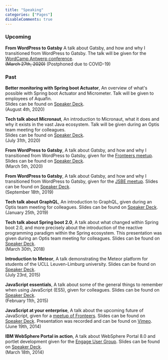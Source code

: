 ```yaml
---
title: "Speaking"
categories: ["Pages"]
disableComments: true
---
```


### Upcoming

**From WordPress to Gatsby** A talk about Gatsby, and how and why I transitioned from WordPress to Gatsby. 
The talk will be given for the [WordCamp Antwerp conference](https://2020.antwerp.wordcamp.org/).<br />
~~(March 27th, 2020)~~ (Postphoned due to COVID-19)


### Past 

**Better monitoring with Spring boot Actuator**, An overview of what's possible with Spring boot Actuator and Micrometer.
Talk will be given to employees of Aquafin.<br />
Slides can be found on [Speaker Deck](https://speakerdeck.com/g00glen00b/better-monitoring-with-spring-boot-actuator).<br />
(August 4th, 2020)

**Tech talk about Micronaut**, An introduction to Micronaut, what it does and why it exists in the vast Java ecosystem.
Talk will be given during an Optis team meeting for colleagues.<br />
Slides can be found on [Speaker Deck](https://speakerdeck.com/g00glen00b/tech-talk-micronaut).<br />
(July 31th, 2020)

**From WordPress to Gatsby**, A talk about Gatsby, and how and why I transitioned from WordPress to Gatsby, given for the [Fronteers meetup](https://www.meetup.com/Fronteers-BE/events/267803949/).
Slides can be found on [Speaker Deck](https://speakerdeck.com/g00glen00b/from-wordpress-to-gatsby).<br />
(March 5th, 2020)

**From WordPress to Gatsby**, A talk about Gatsby, and how and why I transitioned from WordPress to Gatsby, given for the [JSBE meetup](http://jsbe.io/).
Slides can be found on [Speaker Deck](https://speakerdeck.com/g00glen00b/from-wordpress-to-gatsby).<br />
(September 18th, 2019)

**Tech talk about GraphQL**, An introduction to GraphQL, given during an Optis team meeting for colleagues.
Slides can be found on [Speaker Deck](https://speakerdeck.com/g00glen00b/graphql).<br />
(January 25th, 2019)

**Tech talk about Spring boot 2.0**, A talk about what changed within Spring boot 2.0, and more precisely about the introduction of the reactive programming paradigm within the Spring ecosystem.
This presentation was given during an Optis team meeting for colleagues. 
Slides can be found on [Speaker Deck](https://speakerdeck.com/g00glen00b/reactive-programming-with-spring-boot-2).<br />
(March 30th, 2018)

**Introduction to Meteor**, A talk demonstrating the Meteor platform for students of the UCLL Leuven-Limburg university.
Slides can be found on [Speaker Deck](https://speakerdeck.com/g00glen00b/introduction-to-meteor).<br />
(July 23rd, 2015)

**JavaScript essentials**, A talk about some of the general things to remember when using JavaScript (ES5), given for colleagues.
Slides can be found on [Speaker Deck](https://speakerdeck.com/g00glen00b/javascript-essentials).<br />
(February 11th, 2015)

**JavaScript at your enterprise**, A talk about the upcoming future of JavaScript, given for a [meetup of Fronteers](https://fronteers.nl/bijeenkomsten/2014/cronos).
Slides can be found on [Speaker Deck](https://speakerdeck.com/g00glen00b/fronteers-javascript-at-your-enterprise-dutch).
Presentation was recorded and can be found on [Vimeo](https://vimeo.com/107045511).<br />
(June 19th, 2014)

**IBM WebSphere Portal in action**, A talk about WebSphere Portal 8.0 and portlet development given for the [Engage User Group](https://engage.ug/engage.nsf/Pages/Event20140317_Sessions5).
Slides can be found on [Speaker Deck](https://speakerdeck.com/g00glen00b/engage-2014-ibm-websphere-portal-in-action).<br />
(March 18th, 2014)
